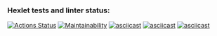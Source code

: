 ### Hexlet tests and linter status:
[![Actions Status](https://github.com/d1abetik/frontend-project-44/workflows/hexlet-check/badge.svg)](https://github.com/d1abetik/frontend-project-44/actions)
[![Maintainability](https://api.codeclimate.com/v1/badges/040f8d825916a7464e40/maintainability)](https://codeclimate.com/github/d1abetik/frontend-project-44/maintainability)
[![asciicast](https://asciinema.org/a/568234.svg)](https://asciinema.org/a/568234)
[![asciicast](https://asciinema.org/a/5r9tmNYtATSnAlP5RxcwgfOqO.svg)](https://asciinema.org/a/5r9tmNYtATSnAlP5RxcwgfOqO)
[![asciicast](https://asciinema.org/a/568860.svg)](https://asciinema.org/a/568860)
